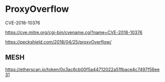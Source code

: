 # ProxyOverflow
CVE-2018-10376

https://cve.mitre.org/cgi-bin/cvename.cgi?name=CVE-2018-10376

https://peckshield.com/2018/04/25/proxyOverflow/

## MESH

https://etherscan.io/token/0x3ac6cb00f5a44712022a51fbace4c7497f56ee31
